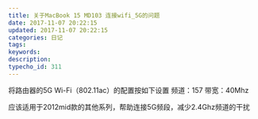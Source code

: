 ```yaml
---
title: 关于MacBook 15 MD103 连接wifi_5G的问题
date: 2017-11-07 20:22:15
updated: 2017-11-07 20:22:15
categories: 日记
tags: 
keywords:
description:
typecho_id: 311
---
```


将路由器的5G Wi-Fi（802.11ac）的配置按如下设置
频道：157
带宽：40Mhz

应该适用于2012mid款的其他系列，帮助连接5G频段，减少2.4Ghz频道的干扰